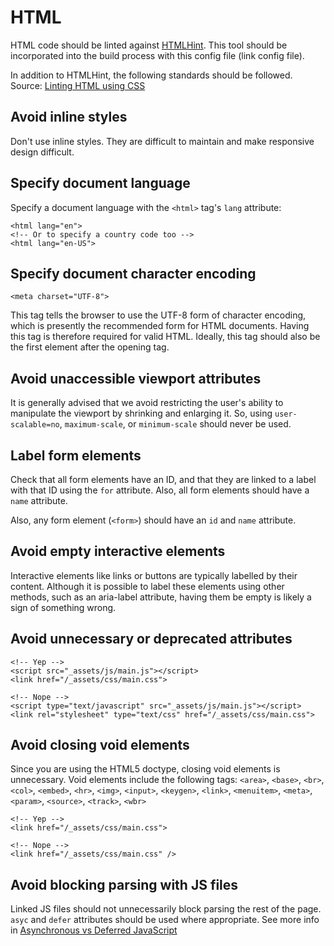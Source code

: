 # HTML

HTML code should be linted against [HTMLHint](https://www.npmjs.com/package/htmlhint). This tool should be incorporated into the build process with this config file (link config file).

In addition to HTMLHint, the following standards should be followed. Source: [Linting HTML using CSS](https://bitsofco.de/linting-html-using-css/)

## Avoid inline styles
Don't use inline styles. They are difficult to maintain and make responsive design difficult.

## Specify document language
Specify a document language with the `<html>` tag's `lang` attribute:
```
<html lang="en">
<!-- Or to specify a country code too -->
<html lang="en-US">
```

## Specify document character encoding
```
<meta charset="UTF-8">
```
This tag tells the browser to use the UTF-8 form of character encoding, which is presently the recommended form for HTML documents. Having this tag is therefore required for valid HTML. Ideally, this tag should also be the first element after the opening <head> tag.

## Avoid unaccessible viewport attributes
It is generally advised that we avoid restricting the user's ability to manipulate the viewport by shrinking and enlarging it. So, using `user-scalable=no`, `maximum-scale`, or `minimum-scale` should never be used.

## Label form elements
Check that all form elements have an ID, and that they are linked to a label with that ID using the `for` attribute. Also, all form elements should have a `name` attribute.

Also, any form element (`<form>`) should have an `id` and `name` attribute.

## Avoid empty interactive elements
Interactive elements like links or buttons are typically labelled by their content. Although it is possible to label these elements using other methods, such as an aria-label attribute, having them be empty is likely a sign of something wrong.

## Avoid unnecessary or deprecated attributes
```
<!-- Yep -->
<script src="_assets/js/main.js"></script>
<link href="/_assets/css/main.css">

<!-- Nope -->
<script type="text/javascript" src="_assets/js/main.js"></script>
<link rel="stylesheet" type="text/css" href="/_assets/css/main.css">
```

## Avoid closing void elements
Since you are using the HTML5 doctype, closing void elements is unnecessary. Void elements include the following tags:
`<area>`, `<base>`, `<br>`, `<col>`, `<embed>`, `<hr>`, `<img>`, `<input>`, `<keygen>`, `<link>`, `<menuitem>`, `<meta>`, `<param>`, `<source>`, `<track>`, `<wbr>`
```
<!-- Yep -->
<link href="/_assets/css/main.css">

<!-- Nope -->
<link href="/_assets/css/main.css" />
```

## Avoid blocking parsing with JS files
Linked JS files should not unnecessarily block parsing the rest of the page. `asyc` and `defer` attributes should be used where appropriate. See more info in [Asynchronous vs Deferred JavaScript](https://bitsofco.de/async-vs-defer/)